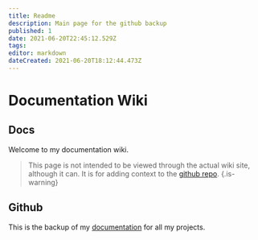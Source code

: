 ```yaml
---
title: Readme
description: Main page for the github backup
published: 1
date: 2021-06-20T22:45:12.529Z
tags: 
editor: markdown
dateCreated: 2021-06-20T18:12:44.473Z
---
```


# Documentation Wiki

## Docs

Welcome to my documentation wiki.
> This page is not intended to be viewed through the actual wiki site, although it can. 
It is for adding context to the [github repo](https://github.com/RoryNesbitt/wiki).
{.is-warning}




## Github

This is the backup of my [documentation](https://docs.rorynesbittdesign.com) for all my projects.
